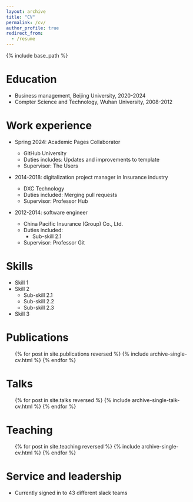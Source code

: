 ```yaml
---
layout: archive
title: "CV"
permalink: /cv/
author_profile: true
redirect_from:
  - /resume
---
```


{% include base_path %}

Education
======
* Business management, Beijing University, 2020-2024
* Compter Science and Technology, Wuhan University, 2008-2012

Work experience
======
* Spring 2024: Academic Pages Collaborator
  * GitHub University
  * Duties includes: Updates and improvements to template
  * Supervisor: The Users

* 2014-2018: digitalization project manager in Insurance industry
  * DXC Technology
  * Duties included: Merging pull requests
  * Supervisor: Professor Hub

* 2012-2014: software engineer
  * China Pacific Insurance (Group) Co., Ltd.
  * Duties included:
    * Sub-skill 2.1
  * Supervisor: Professor Git
  
Skills
======
* Skill 1
* Skill 2
  * Sub-skill 2.1
  * Sub-skill 2.2
  * Sub-skill 2.3
* Skill 3

Publications
======
  <ul>{% for post in site.publications reversed %}
    {% include archive-single-cv.html %}
  {% endfor %}</ul>
  
Talks
======
  <ul>{% for post in site.talks reversed %}
    {% include archive-single-talk-cv.html  %}
  {% endfor %}</ul>
  
Teaching
======
  <ul>{% for post in site.teaching reversed %}
    {% include archive-single-cv.html %}
  {% endfor %}</ul>
  
Service and leadership
======
* Currently signed in to 43 different slack teams

